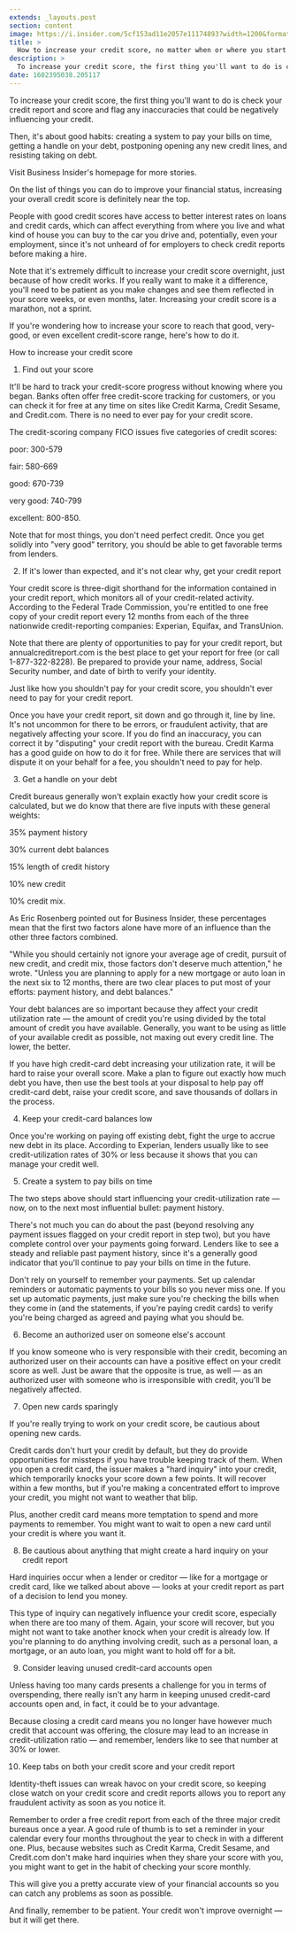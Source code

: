 ```yaml
--- 
extends: _layouts.post 
section: content 
image: https://i.insider.com/5cf153ad11e2057e11174893?width=1200&format=jpeg 
title: > 
  How to increase your credit score, no matter when or where you start 
description: > 
  To increase your credit score, the first thing you'll want to do is check your credit report and score and flag any inaccuracies that could be negatively influencing your credit.Note that it's extremely difficult to increase your credit score overnight, just because of how credit works.If it's lower than expected, and it's not clear why, get your credit reportYour credit score is three-digit shorthand for the information contained in your credit report, which monitors all of your credit-related activity.Just like how you shouldn't pay for your credit score, you shouldn't ever need to pay for your credit report.Keep tabs on both your credit score and your credit reportIdentity-theft issues can wreak havoc on your credit score, so keeping close watch on your credit score and credit reports allows you to report any fraudulent activity as soon as you notice it. 
date: 1602395038.205117 
--- 
```

To increase your credit score, the first thing you'll want to do is check your credit report and score and flag any inaccuracies that could be negatively influencing your credit.

Then, it's about good habits: creating a system to pay your bills on time, getting a handle on your debt, postponing opening any new credit lines, and resisting taking on debt.

Visit Business Insider's homepage for more stories.

On the list of things you can do to improve your financial status, increasing your overall credit score is definitely near the top.

People with good credit scores have access to better interest rates on loans and credit cards, which can affect everything from where you live and what kind of house you can buy to the car you drive and, potentially, even your employment, since it's not unheard of for employers to check credit reports before making a hire.

Note that it's extremely difficult to increase your credit score overnight, just because of how credit works. If you really want to make it a difference, you'll need to be patient as you make changes and see them reflected in your score weeks, or even months, later. Increasing your credit score is a marathon, not a sprint.

If you're wondering how to increase your score to reach that good, very-good, or even excellent credit-score range, here's how to do it.

How to increase your credit score

1. Find out your score

It'll be hard to track your credit-score progress without knowing where you began. Banks often offer free credit-score tracking for customers, or you can check it for free at any time on sites like Credit Karma, Credit Sesame, and Credit.com. There is no need to ever pay for your credit score.

The credit-scoring company FICO issues five categories of credit scores:

poor: 300-579

fair: 580-669

good: 670-739

very good: 740-799

excellent: 800-850.

Note that for most things, you don't need perfect credit. Once you get solidly into "very good" territory, you should be able to get favorable terms from lenders.

2. If it's lower than expected, and it's not clear why, get your credit report

Your credit score is three-digit shorthand for the information contained in your credit report, which monitors all of your credit-related activity. According to the Federal Trade Commission, you're entitled to one free copy of your credit report every 12 months from each of the three nationwide credit-reporting companies: Experian, Equifax, and TransUnion.

Note that there are plenty of opportunities to pay for your credit report, but annualcreditreport.com is the best place to get your report for free (or call 1-877-322-8228). Be prepared to provide your name, address, Social Security number, and date of birth to verify your identity.

Just like how you shouldn't pay for your credit score, you shouldn't ever need to pay for your credit report.

Once you have your credit report, sit down and go through it, line by line. It's not uncommon for there to be errors, or fraudulent activity, that are negatively affecting your score. If you do find an inaccuracy, you can correct it by "disputing" your credit report with the bureau. Credit Karma has a good guide on how to do it for free. While there are services that will dispute it on your behalf for a fee, you shouldn't need to pay for help.

3. Get a handle on your debt

Credit bureaus generally won't explain exactly how your credit score is calculated, but we do know that there are five inputs with these general weights:

35% payment history

30% current debt balances

15% length of credit history

10% new credit

10% credit mix.

As Eric Rosenberg pointed out for Business Insider, these percentages mean that the first two factors alone have more of an influence than the other three factors combined.

"While you should certainly not ignore your average age of credit, pursuit of new credit, and credit mix, those factors don't deserve much attention," he wrote. "Unless you are planning to apply for a new mortgage or auto loan in the next six to 12 months, there are two clear places to put most of your efforts: payment history, and debt balances."

Your debt balances are so important because they affect your credit utilization rate — the amount of credit you're using divided by the total amount of credit you have available. Generally, you want to be using as little of your available credit as possible, not maxing out every credit line. The lower, the better.

If you have high credit-card debt increasing your utilization rate, it will be hard to raise your overall score. Make a plan to figure out exactly how much debt you have, then use the best tools at your disposal to help pay off credit-card debt, raise your credit score, and save thousands of dollars in the process.

4. Keep your credit-card balances low

Once you're working on paying off existing debt, fight the urge to accrue new debt in its place. According to Experian, lenders usually like to see credit-utilization rates of 30% or less because it shows that you can manage your credit well.

5. Create a system to pay bills on time

The two steps above should start influencing your credit-utilization rate — now, on to the next most influential bullet: payment history.

There's not much you can do about the past (beyond resolving any payment issues flagged on your credit report in step two), but you have complete control over your payments going forward. Lenders like to see a steady and reliable past payment history, since it's a generally good indicator that you'll continue to pay your bills on time in the future.

Don't rely on yourself to remember your payments. Set up calendar reminders or automatic payments to your bills so you never miss one. If you set up automatic payments, just make sure you're checking the bills when they come in (and the statements, if you're paying credit cards) to verify you're being charged as agreed and paying what you should be.

6. Become an authorized user on someone else's account

If you know someone who is very responsible with their credit, becoming an authorized user on their accounts can have a positive effect on your credit score as well. Just be aware that the opposite is true, as well — as an authorized user with someone who is irresponsible with credit, you'll be negatively affected.

7. Open new cards sparingly

If you're really trying to work on your credit score, be cautious about opening new cards.

Credit cards don't hurt your credit by default, but they do provide opportunities for missteps if you have trouble keeping track of them. When you open a credit card, the issuer makes a "hard inquiry" into your credit, which temporarily knocks your score down a few points. It will recover within a few months, but if you're making a concentrated effort to improve your credit, you might not want to weather that blip.

Plus, another credit card means more temptation to spend and more payments to remember. You might want to wait to open a new card until your credit is where you want it.

8. Be cautious about anything that might create a hard inquiry on your credit report

Hard inquiries occur when a lender or creditor — like for a mortgage or credit card, like we talked about above — looks at your credit report as part of a decision to lend you money.

This type of inquiry can negatively influence your credit score, especially when there are too many of them. Again, your score will recover, but you might not want to take another knock when your credit is already low. If you're planning to do anything involving credit, such as a personal loan, a mortgage, or an auto loan, you might want to hold off for a bit.

9. Consider leaving unused credit-card accounts open

Unless having too many cards presents a challenge for you in terms of overspending, there really isn't any harm in keeping unused credit-card accounts open and, in fact, it could be to your advantage.

Because closing a credit card means you no longer have however much credit that account was offering, the closure may lead to an increase in credit-utilization ratio — and remember, lenders like to see that number at 30% or lower.

10. Keep tabs on both your credit score and your credit report

Identity-theft issues can wreak havoc on your credit score, so keeping close watch on your credit score and credit reports allows you to report any fraudulent activity as soon as you notice it.

Remember to order a free credit report from each of the three major credit bureaus once a year. A good rule of thumb is to set a reminder in your calendar every four months throughout the year to check in with a different one. Plus, because websites such as Credit Karma, Credit Sesame, and Credit.com don't make hard inquiries when they share your score with you, you might want to get in the habit of checking your score monthly.

This will give you a pretty accurate view of your financial accounts so you can catch any problems as soon as possible.

And finally, remember to be patient. Your credit won't improve overnight — but it will get there.